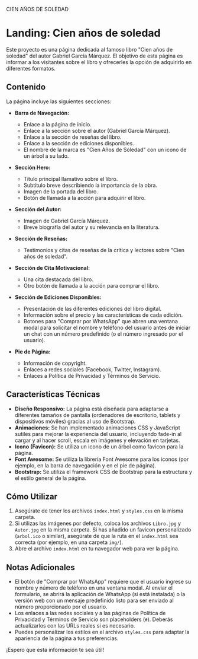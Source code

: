 CIEN AÑOS DE SOLEDAD
# Landing: Cien años de soledad

Este proyecto es una página dedicada al famoso libro "Cien años de soledad" del autor Gabriel García Márquez. El objetivo de esta página es informar a los visitantes sobre el libro y ofrecerles la opción de adquirirlo en diferentes formatos.

## Contenido

La página incluye las siguientes secciones:

* **Barra de Navegación:**
    * Enlace a la página de inicio.
    * Enlace a la sección sobre el autor (Gabriel García Márquez).
    * Enlace a la sección de reseñas del libro.
    * Enlace a la sección de ediciones disponibles.
    * El nombre de la marca es "Cien Años de Soledad" con un icono de un árbol a su lado.

* **Sección Hero:**
    * Título principal llamativo sobre el libro.
    * Subtítulo breve describiendo la importancia de la obra.
    * Imagen de la portada del libro.
    * Botón de llamada a la acción para adquirir el libro.

* **Sección del Autor:**
    * Imagen de Gabriel García Márquez.
    * Breve biografía del autor y su relevancia en la literatura.

* **Sección de Reseñas:**
    * Testimonios y citas de reseñas de la crítica y lectores sobre "Cien años de soledad".

* **Sección de Cita Motivacional:**
    * Una cita destacada del libro.
    * Otro botón de llamada a la acción para comprar el libro.

* **Sección de Ediciones Disponibles:**
    * Presentación de las diferentes ediciones del libro digital.
    * Información sobre el precio y las características de cada edición.
    * Botones para "Comprar por WhatsApp" que abren una ventana modal para solicitar el nombre y teléfono del usuario antes de iniciar un chat con un número predefinido (o el número ingresado por el usuario).

* **Pie de Página:**
    * Información de copyright.
    * Enlaces a redes sociales (Facebook, Twitter, Instagram).
    * Enlaces a Política de Privacidad y Términos de Servicio.

## Características Técnicas

* **Diseño Responsivo:** La página está diseñada para adaptarse a diferentes tamaños de pantalla (ordenadores de escritorio, tablets y dispositivos móviles) gracias al uso de Bootstrap.
* **Animaciones:** Se han implementado animaciones CSS y JavaScript sutiles para mejorar la experiencia del usuario, incluyendo fade-in al cargar y al hacer scroll, escala en imágenes y elevación en tarjetas.
* **Icono (Favicon):** Se utiliza un icono de un árbol como favicon para la página.
* **Font Awesome:** Se utiliza la librería Font Awesome para los iconos (por ejemplo, en la barra de navegación y en el pie de página).
* **Bootstrap:** Se utiliza el framework CSS de Bootstrap para la estructura y el estilo general de la página.

## Cómo Utilizar

1.  Asegúrate de tener los archivos `index.html` y `styles.css` en la misma carpeta.
2.  Si utilizas las imágenes por defecto, coloca los archivos `Libro.jpg` y `Autor.jpg` en la misma carpeta. Si has añadido un favicon personalizado (`arbol.ico` o similar), asegúrate de que la ruta en el `index.html` sea correcta (por ejemplo, en una carpeta `img/`).
3.  Abre el archivo `index.html` en tu navegador web para ver la página.

## Notas Adicionales

* El botón de "Comprar por WhatsApp" requiere que el usuario ingrese su nombre y número de teléfono en una ventana modal. Al enviar el formulario, se abrirá la aplicación de WhatsApp (si está instalada) o la versión web con un mensaje predefinido listo para ser enviado al número proporcionado por el usuario.
* Los enlaces a las redes sociales y a las páginas de Política de Privacidad y Términos de Servicio son placeholders (`#`). Deberás actualizarlos con las URLs reales si es necesario.
* Puedes personalizar los estilos en el archivo `styles.css` para adaptar la apariencia de la página a tus preferencias.

¡Espero que esta información te sea útil!

